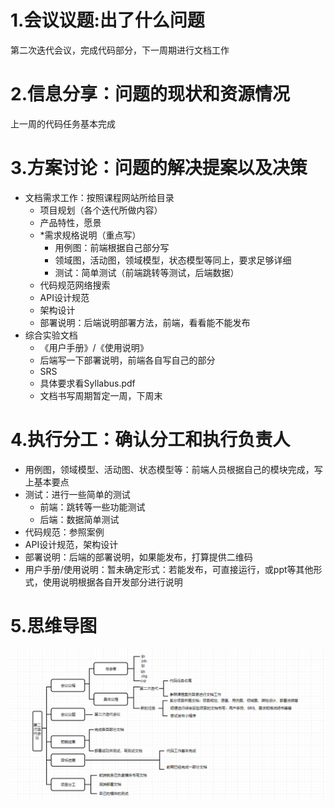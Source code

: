 # 1.会议议题:出了什么问题

第二次迭代会议，完成代码部分，下一周期进行文档工作

# 2.信息分享：问题的现状和资源情况

上一周的代码任务基本完成

# 3.方案讨论：问题的解决提案以及决策

- 文档需求工作：按照课程网站所给目录
  - 项目规划（各个迭代所做内容）
  - 产品特性，愿景
  - *需求规格说明（重点写）
    - 用例图：前端根据自己部分写
    - 领域图，活动图，领域模型，状态模型等同上，要求足够详细
    - 测试：简单测试（前端跳转等测试，后端数据）
  - 代码规范网络搜索
  - API设计规范
  - 架构设计
  - 部署说明：后端说明部署方法，前端，看看能不能发布
- 综合实验文档
  - 《用户手册》/《使用说明》 
  - 后端写一下部署说明，前端各自写自己的部分
  - SRS
  - 具体要求看Syllabus.pdf
  - 文档书写周期暂定一周，下周末



# 4.执行分工：确认分工和执行负责人

- 用例图，领域模型、活动图、状态模型等：前端人员根据自己的模块完成，写上基本要点
- 测试：进行一些简单的测试
  - 前端：跳转等一些功能测试
  - 后端：数据简单测试
- 代码规范：参照案例
- API设计规范，架构设计
- 部署说明：后端的部署说明，如果能发布，打算提供二维码
- 用户手册/使用说明：暂未确定形式：若能发布，可直接运行，或ppt等其他形式，使用说明根据各自开发部分进行说明



# 5.思维导图

![思维导图](../../imgsrc/cxp_img/meeting_record_10.png)



